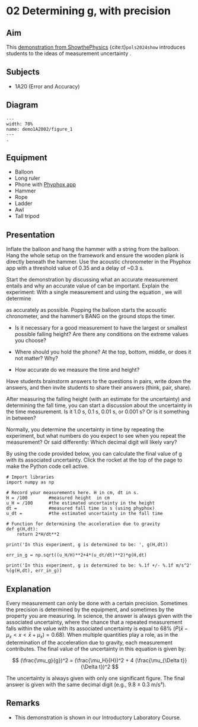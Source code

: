 # 02 Determining g, with precision
  

## Aim   

This [demonstration from ShowthePhysics](https://interactivetextbooks.tudelft.nl/showthephysics/demos/demo73/demo73.html) {cite:t}`pols2024show` introduces students to the ideas of measurement uncertainty .   

## Subjects   

* 1A20 (Error and Accuracy)
  

## Diagram   
   
```{figure} figures/figure_1.png  
---  
width: 70%  
name: demo1A2002/figure_1
---
.
```


## Equipment   

*  Balloon
*  Long ruler
*  Phone with [Phyphox app](https://phyphox.org/)
*  Hammer
*  Rope
*  Ladder
*  Awl
*  Tall tripod


## Presentation   

Inflate the balloon and hang the hammer with a string from the balloon. Hang the whole setup on the framework and ensure the wooden plank is directly beneath the hammer. Use the acoustic chronometer in the Phyphox app with a threshold value of 0.35 and a delay of ~0.3 s.

Start the demonstration by discussing what an accurate measurement entails and why an accurate value of
can be important. Explain the experiment: With a single measurement and using the equation
, we will determine

as accurately as possible. Popping the balloon starts the acoustic chronometer, and the hammer’s BANG on the ground stops the timer.

- Is it necessary for a good measurement to have the largest or smallest possible falling height? Are there any conditions on the extreme values you choose?

- Where should you hold the phone? At the top, bottom, middle, or does it not matter? Why?

- How accurate do we measure the time and height?

Have students brainstorm answers to the questions in pairs, write down the answers, and then invite students to share their answers (think, pair, share).

After measuring the falling height (with an estimate for the uncertainty) and determining the fall time, you can start a discussion about the uncertainty in the time measurement. Is it 1.0 s, 0.1 s, 0.01 s, or 0.001 s? Or is it something in between?

Normally, you determine the uncertainty in time by repeating the experiment, but what numbers do you expect to see when you repeat the measurement? Or said differently: Which decimal digit will likely vary?

By using the code provided below, you can calculate the final value of g with its associated uncertainty. Click the rocket at the top of the page to make the Python code cell active.

```{code-cell} python
# Import libraries
import numpy as np

# Record your measurements here. H in cm, dt in s.
H = /100        #measured height  in cm
u_H = /100      #the estimated uncertainty in the height
dt =            #measured fall time in s (using phyphox)
u_dt =          #the estimated uncertainty in the fall time

# Function for determining the acceleration due to gravity
def g(H,dt):
    return 2*H/dt**2

print('In this experiment, g is determined to be: ', g(H,dt))

err_in_g = np.sqrt((u_H/H)**2+4*(u_dt/dt)**2)*g(H,dt)

print('In this experiment, g is determined to be: %.1f +/- %.1f m/s^2' %(g(H,dt), err_in_g))

```

## Explanation   

Every measurement can only be done with a certain precision. Sometimes the precision is determined by the equipment, and sometimes by the property you are measuring. In science, the answer is always given with the associated uncertainty, where the chance that a repeated measurement falls within the value with its associated uncertainty is equal to 68% ($P(\bar{x}-\mu_x<x<\bar{x}+\mu_x)=0.68$). When multiple quantities play a role, as in the determination of the acceleration due to gravity, each measurement contributes. The final value of the uncertainty in this equation is given by:

$$
    (\frac{\mu_g}{g})^2 =  (\frac{\mu_H}{H})^2 + 4 (\frac{\mu_{\Delta t}}{\Delta t})^2
$$

The uncertainty is always given with only one significant figure. The final answer is given with the same decimal digit (e.g., 9.8 ± 0.3 m/s²).


  
## Remarks   

- This demonstration is shown in our Introductory Laboratory Course.
